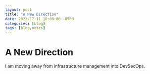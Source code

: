 ```yaml
---
layout: post
title: "A New Direction"
date: 2023-12-11 10:00:00 -0500
categories: [blog]
tags: [blog,notes]
---
```


# A New Direction

I am moving away from infrastructure management into DevSecOps.